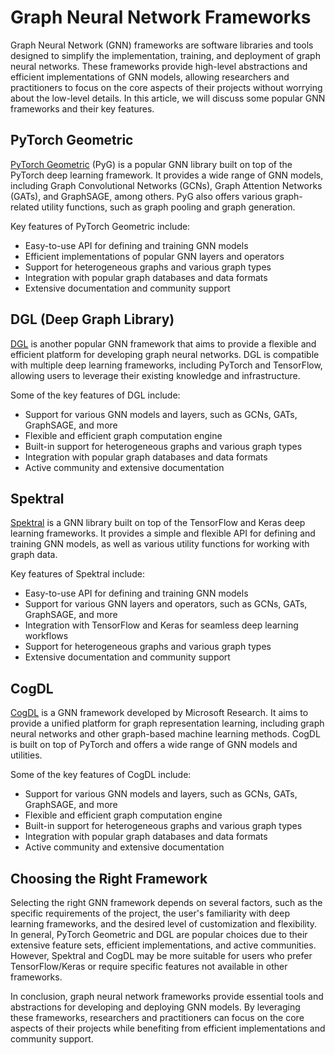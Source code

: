 # Graph Neural Network Frameworks

Graph Neural Network (GNN) frameworks are software libraries and tools designed to simplify the implementation, training, and deployment of graph neural networks. These frameworks provide high-level abstractions and efficient implementations of GNN models, allowing researchers and practitioners to focus on the core aspects of their projects without worrying about the low-level details. In this article, we will discuss some popular GNN frameworks and their key features.

## PyTorch Geometric

[PyTorch Geometric](https://pytorch-geometric.readthedocs.io/en/latest/) (PyG) is a popular GNN library built on top of the PyTorch deep learning framework. It provides a wide range of GNN models, including Graph Convolutional Networks (GCNs), Graph Attention Networks (GATs), and GraphSAGE, among others. PyG also offers various graph-related utility functions, such as graph pooling and graph generation.

Key features of PyTorch Geometric include:

- Easy-to-use API for defining and training GNN models
- Efficient implementations of popular GNN layers and operators
- Support for heterogeneous graphs and various graph types
- Integration with popular graph databases and data formats
- Extensive documentation and community support

## DGL (Deep Graph Library)

[DGL](https://www.dgl.ai/) is another popular GNN framework that aims to provide a flexible and efficient platform for developing graph neural networks. DGL is compatible with multiple deep learning frameworks, including PyTorch and TensorFlow, allowing users to leverage their existing knowledge and infrastructure.

Some of the key features of DGL include:

- Support for various GNN models and layers, such as GCNs, GATs, GraphSAGE, and more
- Flexible and efficient graph computation engine
- Built-in support for heterogeneous graphs and various graph types
- Integration with popular graph databases and data formats
- Active community and extensive documentation

## Spektral

[Spektral](https://graphneural.network/) is a GNN library built on top of the TensorFlow and Keras deep learning frameworks. It provides a simple and flexible API for defining and training GNN models, as well as various utility functions for working with graph data.

Key features of Spektral include:

- Easy-to-use API for defining and training GNN models
- Support for various GNN layers and operators, such as GCNs, GATs, GraphSAGE, and more
- Integration with TensorFlow and Keras for seamless deep learning workflows
- Support for heterogeneous graphs and various graph types
- Extensive documentation and community support

## CogDL

[CogDL](https://cogdl.readthedocs.io/en/latest/) is a GNN framework developed by Microsoft Research. It aims to provide a unified platform for graph representation learning, including graph neural networks and other graph-based machine learning methods. CogDL is built on top of PyTorch and offers a wide range of GNN models and utilities.

Some of the key features of CogDL include:

- Support for various GNN models and layers, such as GCNs, GATs, GraphSAGE, and more
- Flexible and efficient graph computation engine
- Built-in support for heterogeneous graphs and various graph types
- Integration with popular graph databases and data formats
- Active community and extensive documentation

## Choosing the Right Framework

Selecting the right GNN framework depends on several factors, such as the specific requirements of the project, the user's familiarity with deep learning frameworks, and the desired level of customization and flexibility. In general, PyTorch Geometric and DGL are popular choices due to their extensive feature sets, efficient implementations, and active communities. However, Spektral and CogDL may be more suitable for users who prefer TensorFlow/Keras or require specific features not available in other frameworks.

In conclusion, graph neural network frameworks provide essential tools and abstractions for developing and deploying GNN models. By leveraging these frameworks, researchers and practitioners can focus on the core aspects of their projects while benefiting from efficient implementations and community support.
